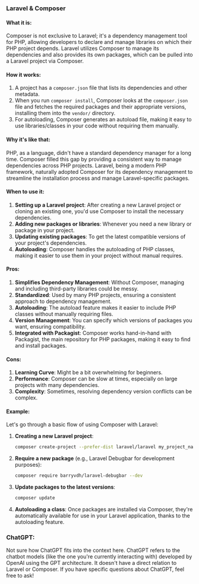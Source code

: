 ### Laravel & Composer

#### What it is:
Composer is not exclusive to Laravel; it's a dependency management tool for PHP, allowing developers to declare and manage libraries on which their PHP project depends. Laravel utilizes Composer to manage its dependencies and also provides its own packages, which can be pulled into a Laravel project via Composer.

#### How it works:
1. A project has a `composer.json` file that lists its dependencies and other metadata.
2. When you run `composer install`, Composer looks at the `composer.json` file and fetches the required packages and their appropriate versions, installing them into the `vendor/` directory.
3. For autoloading, Composer generates an autoload file, making it easy to use libraries/classes in your code without requiring them manually.

#### Why it's like that:
PHP, as a language, didn't have a standard dependency manager for a long time. Composer filled this gap by providing a consistent way to manage dependencies across PHP projects. Laravel, being a modern PHP framework, naturally adopted Composer for its dependency management to streamline the installation process and manage Laravel-specific packages.

#### When to use it:
1. **Setting up a Laravel project**: After creating a new Laravel project or cloning an existing one, you'd use Composer to install the necessary dependencies.
2. **Adding new packages or libraries**: Whenever you need a new library or package in your project.
3. **Updating existing packages**: To get the latest compatible versions of your project's dependencies.
4. **Autoloading**: Composer handles the autoloading of PHP classes, making it easier to use them in your project without manual requires.

#### Pros:
1. **Simplifies Dependency Management**: Without Composer, managing and including third-party libraries could be messy.
2. **Standardized**: Used by many PHP projects, ensuring a consistent approach to dependency management.
3. **Autoloading**: The autoload feature makes it easier to include PHP classes without manually requiring files.
4. **Version Management**: You can specify which versions of packages you want, ensuring compatibility.
5. **Integrated with Packagist**: Composer works hand-in-hand with Packagist, the main repository for PHP packages, making it easy to find and install packages.

#### Cons:
1. **Learning Curve**: Might be a bit overwhelming for beginners.
2. **Performance**: Composer can be slow at times, especially on large projects with many dependencies.
3. **Complexity**: Sometimes, resolving dependency version conflicts can be complex.

#### Example:
Let's go through a basic flow of using Composer with Laravel:

1. **Creating a new Laravel project**:
   ```bash
   composer create-project --prefer-dist laravel/laravel my_project_name
   ```

2. **Require a new package** (e.g., Laravel Debugbar for development purposes):
   ```bash
   composer require barryvdh/laravel-debugbar --dev
   ```

3. **Update packages to the latest versions**:
   ```bash
   composer update
   ```

4. **Autoloading a class**: Once packages are installed via Composer, they're automatically available for use in your Laravel application, thanks to the autoloading feature.

### ChatGPT:
Not sure how ChatGPT fits into the context here. ChatGPT refers to the chatbot models (like the one you're currently interacting with) developed by OpenAI using the GPT architecture. It doesn't have a direct relation to Laravel or Composer. If you have specific questions about ChatGPT, feel free to ask!

